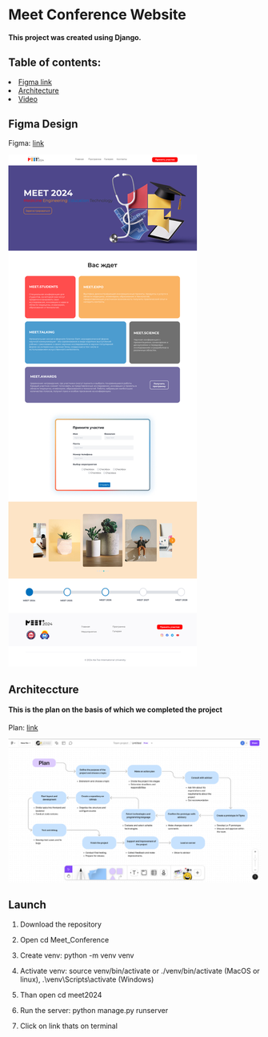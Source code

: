 <h1>Meet Conference Website</h1>

<h4>This project was created using Django.</h4>

<h2>Table of contents:</h2>
<li><a href="https://www.figma.com/design/kwEIidifUM9AHK9uA00mep/internship?node-id=0-1&t=TOgW2PeC8V3APVui-1">Figma link</a></li>

<li><a href="https://www.figma.com/board/ZzxF2bUOzWGp376WDZHn9U/Untitled?node-id=0-1&t=AEOjy12XXoKxWafG-1">Architecture</a></li>

<li><a href="https://drive.google.com/file/d/1xOGeEULd84zWKSKca3Dcdi2s6TnA8trV/view?usp=share_link">Video</a></li>

<h2>Figma Design</h2>

Figma: <a href="https://www.figma.com/design/kwEIidifUM9AHK9uA00mep/internship?node-id=0-1&t=TOgW2PeC8V3APVui-1">link</a>

![figma](./pictures/Design.jpg)

<h2>Architeccture</h2>

<h4>This is the plan on the basis of which we completed the project</h4>

Plan: <a href="https://www.figma.com/board/ZzxF2bUOzWGp376WDZHn9U/Untitled?node-id=0-1&t=AEOjy12XXoKxWafG-1">link</a>

![figma](./pictures/Plan.png)

<h2>Launch</h2>

1) Download the repository

2) Open cd Meet_Conference
   
3) Create venv: python -m venv venv

4) Activate venv: source venv/bin/activate or  ./venv/bin/activate (MacOS or linux), .\venv\Scripts\activate (Windows)

5) Than open cd meet2024

6) Run the server: python manage.py runserver

7) Click on link thats on terminal
